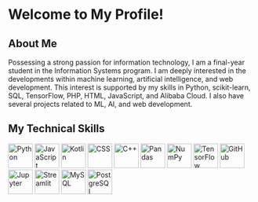 # Welcome to My Profile!
## About Me
Possessing a strong passion for information technology, I am a final-year student in the Information Systems program. I am deeply interested in the developments within machine learning, artificial intelligence, and web development. This interest is supported by my skills in Python, scikit-learn, SQL, TensorFlow, PHP, HTML, JavaScript, and Alibaba Cloud. I also have several projects related to ML, AI, and web development.
## My Technical Skills
<p align="left">
    <img src="https://cdn.jsdelivr.net/gh/devicons/devicon/icons/python/python-original.svg" width="50" height="50" alt="Python" />
    <img src="https://cdn.jsdelivr.net/gh/devicons/devicon/icons/javascript/javascript-original.svg" width="50" height="50" alt="JavaScript" />
    <img src="https://cdn.jsdelivr.net/gh/devicons/devicon/icons/kotlin/kotlin-original.svg" width="50" height="50" alt="Kotlin" />
    <img src="https://cdn.jsdelivr.net/gh/devicons/devicon/icons/css3/css3-original.svg" width="50" height="50" alt="CSS" />
    <img src="https://cdn.jsdelivr.net/gh/devicons/devicon/icons/cplusplus/cplusplus-original.svg" width="50" height="50" alt="C++" />
    <img src="https://cdn.jsdelivr.net/gh/devicons/devicon/icons/pandas/pandas-original.svg" width="50" height="50" alt="Pandas" />
    <img src="https://cdn.jsdelivr.net/gh/devicons/devicon/icons/numpy/numpy-original.svg" width="50" height="50" alt="NumPy" />
    <img src="https://cdn.jsdelivr.net/gh/devicons/devicon/icons/tensorflow/tensorflow-original.svg" width="50" height="50" alt="TensorFlow" />
    <img src="https://cdn.jsdelivr.net/gh/devicons/devicon/icons/github/github-original.svg" width="50" height="50" alt="GitHub" />
    <img src="https://cdn.jsdelivr.net/gh/devicons/devicon/icons/jupyter/jupyter-original.svg" width="50" height="50" alt="Jupyter" />
    <img src="https://cdn.jsdelivr.net/gh/devicons/devicon/icons/streamlit/streamlit-original.svg" width="50" height="50" alt="Streamlit" />
    <img src="https://cdn.jsdelivr.net/gh/devicons/devicon/icons/mysql/mysql-original.svg" width="50" height="50" alt="MySQL" />
    <img src="https://cdn.jsdelivr.net/gh/devicons/devicon/icons/postgresql/postgresql-original.svg" width="50" height="50" alt="PostgreSQL" />

</p>
